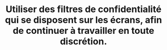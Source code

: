 ---
category: category-qP7AaYEirvtU1XIjwcSea
risk: S’exposer aux regards curieux voire à la récupération de données dites sensibles
  et/ou confidentielles.
title: Utiliser des filtres de confidentialité qui se disposent sur les écrans, afin
  de continuer à travailler en toute discrétion.
uuid: good-practice-s5_B82mq-dko41CwrJXuz
visibleInCms: true
vulnerability: ravailler sur des documents numériques sensibles et/ou confidentiels,
  dans un lieu public.
---